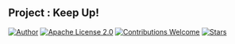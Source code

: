 ## Project : Keep Up!
[![Author](https://img.shields.io/badge/Author-Hasib%20Al%20Muzdadid-blue)](https://github.com/HasibAlMuzdadid)
[![Apache License 2.0](https://img.shields.io/badge/License-Apache%20License%202.0-important)](https://github.com/HasibAlMuzdadid/Keep-Up/blob/main/LICENSE)
[![Contributions Welcome](https://img.shields.io/badge/Contributions-Welcome-brightgreen.svg?style=flat)](https://github.com/HasibAlMuzdadid/Keep-Up)
[![Stars](https://img.shields.io/github/stars/HasibAlMuzdadid/Keep-Up.svg?style=social)](https://github.com/HasibAlMuzdadid/Keep-Up/stargazers)
